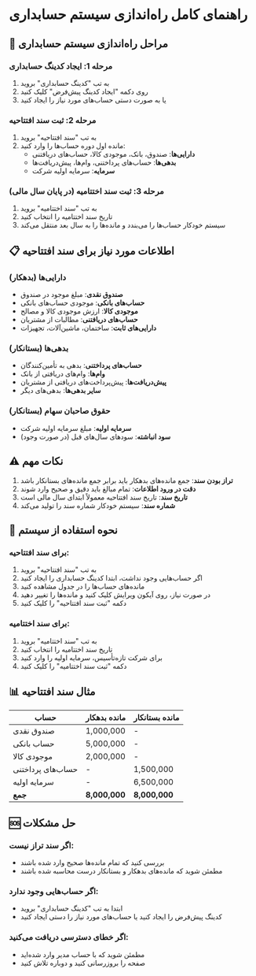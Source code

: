 # راهنمای کامل راه‌اندازی سیستم حسابداری

## 🎯 مراحل راه‌اندازی سیستم حسابداری

### مرحله 1: ایجاد کدینگ حسابداری
1. به تب "کدینگ حسابداری" بروید
2. روی دکمه "ایجاد کدینگ پیش‌فرض" کلیک کنید
3. یا به صورت دستی حساب‌های مورد نیاز را ایجاد کنید

### مرحله 2: ثبت سند افتتاحیه
1. به تب "سند افتتاحیه" بروید
2. مانده اول دوره حساب‌ها را وارد کنید:
   - **دارایی‌ها**: صندوق، بانک، موجودی کالا، حساب‌های دریافتنی
   - **بدهی‌ها**: حساب‌های پرداختنی، وام‌ها، پیش‌دریافت‌ها
   - **سرمایه**: سرمایه اولیه شرکت

### مرحله 3: ثبت سند اختتامیه (در پایان سال مالی)
1. به تب "سند اختتامیه" بروید
2. تاریخ سند اختتامیه را انتخاب کنید
3. سیستم خودکار حساب‌ها را می‌بندد و مانده‌ها را به سال بعد منتقل می‌کند

## 📋 اطلاعات مورد نیاز برای سند افتتاحیه

### دارایی‌ها (بدهکار)
- **صندوق نقدی**: مبلغ موجود در صندوق
- **حساب‌های بانکی**: موجودی حساب‌های بانکی
- **موجودی کالا**: ارزش موجودی کالا و مصالح
- **حساب‌های دریافتنی**: مطالبات از مشتریان
- **دارایی‌های ثابت**: ساختمان، ماشین‌آلات، تجهیزات

### بدهی‌ها (بستانکار)
- **حساب‌های پرداختنی**: بدهی به تأمین‌کنندگان
- **وام‌ها**: وام‌های دریافتی از بانک
- **پیش‌دریافت‌ها**: پیش‌پرداخت‌های دریافتی از مشتریان
- **سایر بدهی‌ها**: بدهی‌های دیگر

### حقوق صاحبان سهام (بستانکار)
- **سرمایه اولیه**: مبلغ سرمایه اولیه شرکت
- **سود انباشته**: سودهای سال‌های قبل (در صورت وجود)

## ⚠️ نکات مهم

1. **تراز بودن سند**: جمع مانده‌های بدهکار باید برابر جمع مانده‌های بستانکار باشد
2. **دقت در ورود اطلاعات**: تمام مبالغ باید دقیق و صحیح وارد شوند
3. **تاریخ سند**: تاریخ سند افتتاحیه معمولاً ابتدای سال مالی است
4. **شماره سند**: سیستم خودکار شماره سند را تولید می‌کند

## 🔧 نحوه استفاده از سیستم

### برای سند افتتاحیه:
1. به تب "سند افتتاحیه" بروید
2. اگر حساب‌هایی وجود نداشت، ابتدا کدینگ حسابداری را ایجاد کنید
3. مانده‌های حساب‌ها را در جدول مشاهده کنید
4. در صورت نیاز، روی آیکون ویرایش کلیک کنید و مانده‌ها را تغییر دهید
5. دکمه "ثبت سند افتتاحیه" را کلیک کنید

### برای سند اختتامیه:
1. به تب "سند اختتامیه" بروید
2. تاریخ سند اختتامیه را انتخاب کنید
3. برای شرکت تازه‌تأسیس، سرمایه اولیه را وارد کنید
4. دکمه "ثبت سند اختتامیه" را کلیک کنید

## 📊 مثال سند افتتاحیه

| حساب | مانده بدهکار | مانده بستانکار |
|------|-------------|---------------|
| صندوق نقدی | 1,000,000 | - |
| حساب بانکی | 5,000,000 | - |
| موجودی کالا | 2,000,000 | - |
| حساب‌های پرداختنی | - | 1,500,000 |
| سرمایه اولیه | - | 6,500,000 |
| **جمع** | **8,000,000** | **8,000,000** |

## 🆘 حل مشکلات

### اگر سند تراز نیست:
- بررسی کنید که تمام مانده‌ها صحیح وارد شده باشند
- مطمئن شوید که مانده‌های بدهکار و بستانکار درست محاسبه شده باشند

### اگر حساب‌هایی وجود ندارد:
- ابتدا به تب "کدینگ حسابداری" بروید
- کدینگ پیش‌فرض را ایجاد کنید یا حساب‌های مورد نیاز را دستی ایجاد کنید

### اگر خطای دسترسی دریافت می‌کنید:
- مطمئن شوید که با حساب مدیر وارد شده‌اید
- صفحه را بروزرسانی کنید و دوباره تلاش کنید
